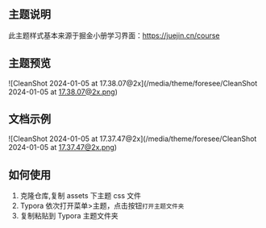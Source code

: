 ## 主题说明

此主题样式基本来源于掘金小册学习界面：https://juejin.cn/course

## 主题预览

![CleanShot 2024-01-05 at 17.38.07@2x](/media/theme/foresee/CleanShot 2024-01-05 at 17.38.07@2x.png)

## 文档示例

![CleanShot 2024-01-05 at 17.37.47@2x](/media/theme/foresee/CleanShot 2024-01-05 at 17.37.47@2x.png)

## 如何使用

1. 克隆仓库,复制 assets 下主题 css 文件
2. Typora 依次打开菜单>主题，点击按钮`打开主题文件夹`
3. 复制粘贴到 Typora 主题文件夹

